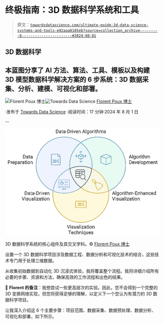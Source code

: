 # 终极指南：3D 数据科学系统和工具

> 原文：[`towardsdatascience.com/ultimate-guide-3d-data-science-systems-and-tools-e92aaa8185eb?source=collection_archive---------6-----------------------#2024-08-01`](https://towardsdatascience.com/ultimate-guide-3d-data-science-systems-and-tools-e92aaa8185eb?source=collection_archive---------6-----------------------#2024-08-01)

## 3D 数据科学

## 本蓝图分享了 AI 方法、算法、工具、模板以及构建 3D 模型数据科学解决方案的 6 步系统：3D 数据采集、分析、建模、可视化和部署。

[](https://medium.com/@florentpoux?source=post_page---byline--e92aaa8185eb--------------------------------)![Florent Poux 博士](https://medium.com/@florentpoux?source=post_page---byline--e92aaa8185eb--------------------------------)[](https://towardsdatascience.com/?source=post_page---byline--e92aaa8185eb--------------------------------)![Towards Data Science](https://towardsdatascience.com/?source=post_page---byline--e92aaa8185eb--------------------------------) [Florent Poux 博士](https://medium.com/@florentpoux?source=post_page---byline--e92aaa8185eb--------------------------------)

·发布于 [Towards Data Science](https://towardsdatascience.com/?source=post_page---byline--e92aaa8185eb--------------------------------) ·阅读时间：17 分钟·2024 年 8 月 1 日

--

![](img/623c5b4eae36b6debfb5f707decc4c3e.png)

3D 数据科学系统的核心组件及其交叉学科。© [Florent Poux 博士](https://medium.com/u/8ba7bf4ad784?source=post_page---user_mention--e92aaa8185eb--------------------------------)

设置一个 3D 数据科学项目涉及数据工程、数据分析和可视化技术的结合，这些技术专门用于处理三维数据。

从收集初始数据到自动化 3D 沉浸式体验，我将覆盖整个流程。我将详细介绍所有必要的步骤、资源和方法，确保高效的工作流程和出色的结果。

🦚 **Florent 的备注**：我想尝试一些更高层次的实验。因此，您不会得到一个完整的 3D 变换网络实现，但您将获得足够的理解，以定义下一个您认为有潜力的 3D 数据科学项目。

让我深入介绍这 6 个主要步骤：项目范围、数据采集、数据预处理、数据分析、可视化和部署，如下所示。
